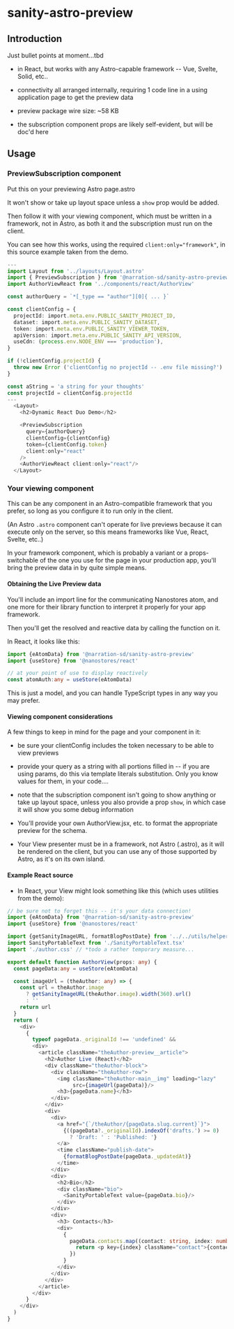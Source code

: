 # sanity-astro-preview

## Introduction

Just bullet points at moment...tbd

- in React, but works with any Astro-capable framework -- Vue, Svelte, Solid, etc..

- connectivity all arranged internally, requiring 1 code line in a using application page to get the preview data

- preview package wire size: ~58 KB 

- the subscription component props are likely self-evident, but will be doc'd here

## Usage

### PreviewSubscription component 

Put this on your previewing Astro page.astro

It won't show or take up layout space unless a `show` prop would be added.

Then follow it with your viewing component, which must be written in a framework, not in Astro, as both it and the subscription must run on the client.

You can see how this works, using the required `client:only="framework"`, in this source example taken from the demo.

```typescript jsx, js
---
import Layout from '../layouts/Layout.astro'
import { PreviewSubscription } from '@narration-sd/sanity-astro-preview'
import AuthorViewReact from '../components/react/AuthorView'

const authorQuery = `*[_type == "author"][0]{ ... }`

const clientConfig = {
  projectId: import.meta.env.PUBLIC_SANITY_PROJECT_ID,
  dataset: import.meta.env.PUBLIC_SANITY_DATASET,
  token: import.meta.env.PUBLIC_SANITY_VIEWER_TOKEN,
  apiVersion: import.meta.env.PUBLIC_SANITY_API_VERSION,
  useCdn: (process.env.NODE_ENV === 'production'),
}

if (!clientConfig.projectId) {
  throw new Error ('clientConfig no projectId -- .env file missing?')
}

const aString = 'a string for your thoughts'
const projectId = clientConfig.projectId
---
  <Layout>
    <h2>Dynamic React Duo Demo</h2>

    <PreviewSubscription
      query={authorQuery}
      clientConfig={clientConfig}
      token={clientConfig.token}
      client:only="react"
    />
    <AuthorViewReact client:only="react"/>
  </Layout>
```

### Your viewing component

This can be any component in an Astro-compatible framework that you prefer, so long as you configure it to run only in the client.

(An Astro `.astro` component can't operate for live previews because it can execute only on the server, so this means frameworks like Vue, React, Svelte, etc..)

In your framework component, which is probably a variant or a props-switchable of the one you use for the page in your production app, you'll bring the preview data in by quite simple means.

#### Obtaining the Live Preview data

You'll include an import line for the communicating Nanostores atom, and one more for their library function to interpret it properly for your app framework. 

Then you'll get the resolved and reactive data by calling the function on it.

In React, it looks like this:

```typescript jsx
import {eAtomData} from '@narration-sd/sanity-astro-preview'
import {useStore} from '@nanostores/react'

// at your point of use to display reactively
const atomAuth:any = useStore(eAtomData)
```

This is just a model, and you can handle TypeScript types in any way you may prefer.

#### Viewing component considerations

A few things to keep in mind for the page and your component in it:

- be sure your clientConfig includes the token necessary to be able to view previews

- provide your query as a string with all portions filled in -- if you are using params, do this via template literals substitution. Only you know values for them, in your code.... 

- note that the subscription component isn't going to show anything or take up layout space, unless you also provide a prop `show`, in which case it will show you some debug information

- You'll provide your own AuthorView.jsx, etc. to format the appropriate preview for the schema. 

- Your View presenter must be in a framework, not Astro (.astro), as it will be rendered on the client, but you can use any of those supported by Astro, as it's on its own island.

#### Example React source

- In React, your View might look something like this (which uses utilities from the demo):

```typescript jsx
// be sure not to forget this -- it's your data connection!
import {eAtomData} from '@narration-sd/sanity-astro-preview'
import {useStore} from '@nanostores/react'

import {getSanityImageURL, formatBlogPostDate} from '../../utils/helpers'
import SanityPortableText from './SanityPortableText.tsx'
import './author.css' // *todo a rather temporary measure...

export default function AuthorView(props: any) {
  const pageData:any = useStore(eAtomData)

  const imageUrl = (theAuthor: any) => {
    const url = theAuthor.image
      ? getSanityImageURL(theAuthor.image).width(360).url()
      : ''
    return url
  }
  return (
    <div>
      {
        typeof pageData._originalId !== 'undefined' &&
        <div>
          <article className="theAuthor-preview__article">
            <h2>Author Live (React)</h2>
            <div className="theAuthor-block">
              <div className="theAuthor-row">
                <img className="theAuthor-main__img" loading="lazy"
                     src={imageUrl(pageData)}/>
                <h3>{pageData.name}</h3>
              </div>
            </div>
            <div>
              <div>
                <a href="{`/theAuthor/{pageData.slug.current}`}">
                  {((pageData?._originalId).indexOf('drafts.') >= 0)
                    ? 'Draft: ' : 'Published: '}
                </a>
                <time className="publish-date">
                  {formatBlogPostDate(pageData._updatedAt)}
                </time>
              </div>
              <div>
                <h2>Bio</h2>
                <div className="bio">
                  <SanityPortableText value={pageData.bio}/>
                </div>
              </div>
              <div>
                <h3> Contacts</h3>
                <div>
                  {
                    pageData.contacts.map((contact: string, index: number) => {
                      return <p key={index} className="contact">{contact}</p>
                    })
                  }
                </div>
              </div>
            </div>
          </article>
        </div>
      }
    </div>
  )
}
```
